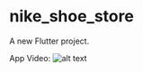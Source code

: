 # nike_shoe_store

A new Flutter project.

App Video: 
![alt text](https://github.com/suryaa62/Show-Store/AppGif.gif "App Video")

